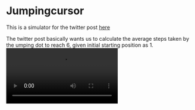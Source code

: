 # Jumpingcursor
This is a simulator for the twitter post [here](https://twitter.com/Arnaldo_AGITF/status/1292527434353577985?s=20)

The twitter post basically wants us to calculate the average steps taken by the umping dot to reach 6, given initial starting position  as 1.
![](vid.mp4)
